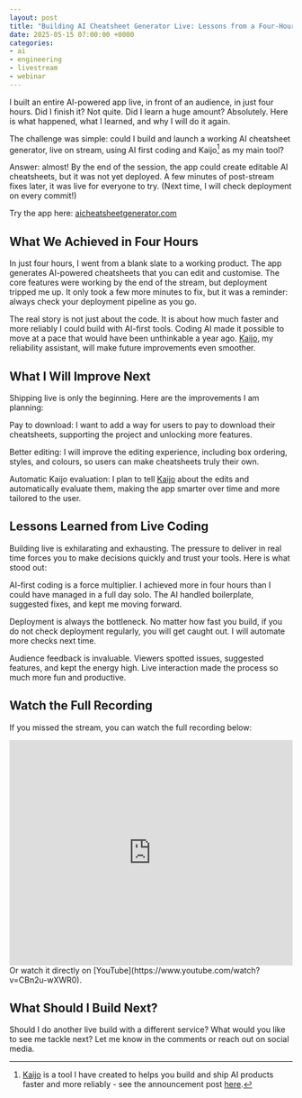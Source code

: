 ```yaml
---
layout: post
title: "Building AI Cheatsheet Generator Live: Lessons from a Four-Hour Stream"
date: 2025-05-15 07:00:00 +0000
categories:
- ai
- engineering
- livestream
- webinar
---
```


I built an entire AI-powered app live, in front of an audience, in just four hours. Did I finish it? Not quite. Did I learn a huge amount? Absolutely. Here is what happened, what I learned, and why I will do it again.

The challenge was simple: could I build and launch a working AI cheatsheet generator, live on stream, using AI first coding and Kaijo[^kaijo] as my main tool?

[^kaijo]: [Kaijo](https://kaijo.ai) is a tool I have created to helps you build and ship AI products faster and more reliably - see the announcement post [here](/kaijo).

Answer: almost! By the end of the session, the app could create editable AI cheatsheets, but it was not yet deployed. A few minutes of post-stream fixes later, it was live for everyone to try. (Next time, I will check deployment on every commit!)

Try the app here: [aicheatsheetgenerator.com](https://aicheatsheetgenerator.com?utm_source=chrismdp-blog&utm_medium=post&utm_campaign=livestream-ai-cheatsheet-app)

<!--more-->

## What We Achieved in Four Hours

In just four hours, I went from a blank slate to a working product. The app generates AI-powered cheatsheets that you can edit and customise. The core features were working by the end of the stream, but deployment tripped me up. It only took a few more minutes to fix, but it was a reminder: always check your deployment pipeline as you go.

The real story is not just about the code. It is about how much faster and more reliably I could build with AI-first tools. Coding AI made it possible to move at a pace that would have been unthinkable a year ago. [Kaijo](https://kaijo.ai), my reliability assistant, will make future improvements even smoother.

## What I Will Improve Next

Shipping live is only the beginning. Here are the improvements I am planning:

Pay to download: I want to add a way for users to pay to download their cheatsheets, supporting the project and unlocking more features.

Better editing: I will improve the editing experience, including box ordering, styles, and colours, so users can make cheatsheets truly their own.

Automatic Kaijo evaluation: I plan to tell [Kaijo](https://kaijo.ai) about the edits and automatically evaluate them, making the app smarter over time and more tailored to the user.

## Lessons Learned from Live Coding

Building live is exhilarating and exhausting. The pressure to deliver in real time forces you to make decisions quickly and trust your tools. Here is what stood out:

AI-first coding is a force multiplier. I achieved more in four hours than I could have managed in a full day solo. The AI handled boilerplate, suggested fixes, and kept me moving forward.

Deployment is always the bottleneck. No matter how fast you build, if you do not check deployment regularly, you will get caught out. I will automate more checks next time.

Audience feedback is invaluable. Viewers spotted issues, suggested features, and kept the energy high. Live interaction made the process so much more fun and productive.

## Watch the Full Recording

If you missed the stream, you can watch the full recording below:

<iframe width="100%" height="400" src="https://www.youtube.com/embed/CBn2u-wXWR0" title="YouTube video player" frameborder="0" allowfullscreen></iframe>

<br>
Or watch it directly on [YouTube](https://www.youtube.com/watch?v=CBn2u-wXWR0).

## What Should I Build Next?

Should I do another live build with a different service? What would you like to see me tackle next? Let me know in the comments or reach out on social media.
